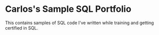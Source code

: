 # Carlos's Sample SQL Portfolio
This contains samples of SQL code I've written while training and getting certified in SQL.
